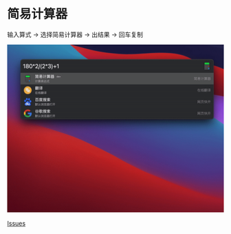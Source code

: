# 简易计算器

输入算式 -> 选择简易计算器 -> 出结果 -> 回车复制

[![预览](https://raw.githubusercontent.com/francislee-cn/utools-simple-calculator/master/preview.gif)](https://raw.githubusercontent.com/francislee-cn/utools-simple-calculator/master/preview.gif)

[Issues](https://github.com/francislee-cn/utools-simple-calculator/issues)
